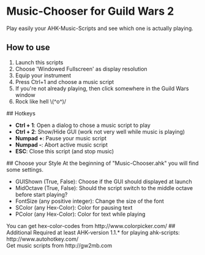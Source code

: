 # Music-Chooser for Guild Wars 2
Play easily your AHK-Music-Scripts and see which one is actually playing.

## How to use
<ol>
<li>Launch this scripts</li>
<li>Choose 'Windowed Fullscreen' as display resolution</li>
<li>Equip your instrument</li>
<li>Press Ctrl+1 and choose a music script</li>
<li>If you're not already playing, then click somewhere in the Guild Wars window</li>
<li>Rock like hell \(^o^)/</li>
</ol>
## Hotkeys
<ul>
<li><b>Ctrl + 1</b>: Open a dialog to chose a music script to play</li>
<li><b>Ctrl + 2</b>: Show/Hide GUI	(work not very well while music is playing)</li>
<li><b>Numpad +</b>: Pause your music script</li>
<li><b>Numpad -</b>: Abort active music script</li>
<li><b>ESC</b>: Close this script (and stop music)</li>
</ul>
## Choose your Style
At the beginning of "Music-Chooser.ahk" you will find some settings.
<ul>
<li>GUIShown (True, False): Choose if the GUI should displayed at launch</li>
<li>MidOctave (True, False): Should the script switch to the middle octave before start playing?</li>
<li>FontSize (any positive integer): Change the size of the font</li>
<li>SColor (any Hex-Color): Color for pausing text</li>
<li>PColor (any Hex-Color): Color for text while playing</li>
</ul>
You can get hex-color-codes from http://www.colorpicker.com/
## Additional
Required at least AHK-version 1.1.* for playing ahk-scripts: http://www.autohotkey.com/<br>
Get music scripts from http://gw2mb.com
